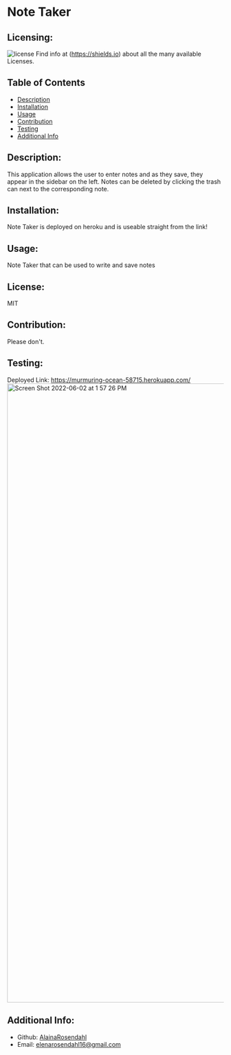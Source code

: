 # Note Taker
  ## Licensing:
  ![license](https://img.shields.io/badge/license-MIT-blue)
  Find info at (https://shields.io) about all the many available Licenses.
  ## Table of Contents 
  - [Description](#description)
  - [Installation](#installation)
  - [Usage](#usage)
  - [Contribution](#contribution)
  - [Testing](#testing)
  - [Additional Info](#additional-info)
  ## Description:
  This application allows the user to enter notes and as they save, they appear in the sidebar on the left. Notes can be deleted by clicking the trash can next to the corresponding note.
  ## Installation:
  Note Taker is deployed on heroku and is useable straight from the link!
  ## Usage:
   Note Taker that can be used to write and save notes
  ## License:
  MIT
  ## Contribution:
  Please don't.
  ## Testing:
  Deployed Link: https://murmuring-ocean-58715.herokuapp.com/
  <img width="1439" alt="Screen Shot 2022-06-02 at 1 57 26 PM" src="https://user-images.githubusercontent.com/101417047/171712441-0b7ffa88-e9fa-4a71-bb99-745c8f63efae.png">

  ## Additional Info:
  - Github: [AlainaRosendahl](https://github.com/AlainaRosendahl)
  - Email: elenarosendahl16@gmail.com 
